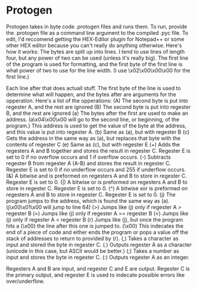 # Protogen
Protogen takes in byte code .protogen files and runs them.
To run, provide the .protogen file as a command line argument to the compiled .pyc file.
To edit, I'd reccomend getting the HEX-Editor plugin for Notepad++ or some other HEX editor because you can't really do anything otherwise.
Here's how it works:
 The bytes are split up into lines. I tend to use lines of length four, but any power of two can be used (unless it's really big).
 The first line of the program is used for formatting, and the first byte of the first line is what power of two to use for the line width. (I use \x02\x00\x00\x00 for the first line.)
 
 Each line after that does actuall stuff.
 The first byte of the line is used to determine what will happen, and the bytes after are arguments for the opperation.
 Here's a list of the opperations:
  (A) The second byte is put into regester A, and the rest are ignored
  (B) The second byte is put into regester B, and the rest are ignored 
  (a) The bytes after the first are used to make an address. (a\x04\x00\x00 will go to the second line, or beginning, of the program.) This address is used to get the value of the byte at the address, and this value is put into regester A.
  (b) Same as (a), but with regester B
  (c) Gets the address in the same way as (a), but replaces that byte with the contents of regester C
  (e) Same as (c), but with regester E
  (+) Adds the regesters A and B together and stores the result in regester C. Regester E is set to 0 if no overflow occurs and 1 if overflow occurs.
  (-) Subtracts regester B from regester A (A-B) and stores the result in regester C. Regester E is set to 0 if no underflow occurs and 255 if underflow occurs.
  (&) A bitwise and is preformed on regesters A and B to store in regester C. Regester E is set to 0.
  (|) A bitwise or is preformed on regesters A and B to store in regester C. Regester E is set to 0.
  (^) A bitwise xor is preformed on regesters A and B to store in regester C. Regester E is set to 0.
  (j) The program jumps to the address, which is found the same way as (a). (j\x00\x01\x00 will jump to line 64)
  (>) Jumps like (j) only if regester A > regester B
  (=) Jumps like (j) only if regester A == regester B
  (<) Jumps like (j) only if regester A < regester B
  (r) Jumps like (j), but once the program hits a (\x00) the line after this one is jumped to.
  (\x00) This indecates the end of a piece of code and either ends the program or pops a value off the stack of addresses to return to provided by (r).
  (,) Takes a character as input and stored the byte in regester C.
  (.) Outputs regester A as a character (unicode in this case, but ASCII would be better.)
  (;) Takes a number as input and stores the byte in regester C.
  (:) Outputs regester A as an integer.
  
 Regesters A and B are input, and regester C and E are output. Regester C is the primary output, and regester E is used to indecate possible errors like over/underflow.
